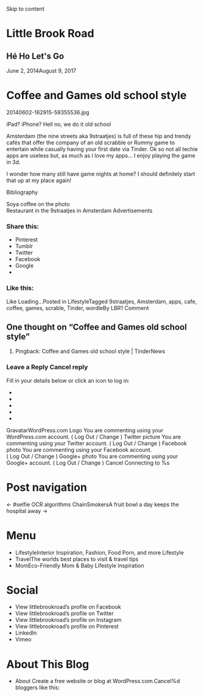 Skip to content
# Little Brook Road

## Hé Ho Let's Go
June 2, 2014August 9, 2017
# Coffee and Games old school style

20140602-162915-59355536.jpg

iPad? iPhone? Hell no, we do it old school

Amsterdam (the nine streets aka 9straatjes) is full of these hip and trendy cafés
that offer the company of an old scrabble or Rummy game to entertain while casually
having your first date via Tinder. Ok so not all techie apps are useless but, as
much as I love my apps… I enjoy playing the game in 3d.

I wonder how many still have game nights at home? I should definitely start that
up at my place again!

Bibliography

Soya coffee on the photo  
Restaurant in the 9straatjes in Amsterdam
Advertisements
### Share this:

- Pinterest
- Tumblr
- Twitter
- Facebook
- Google
-

### Like this:
Like Loading...Posted in LifestyleTagged 9straatjes, Amsterdam, apps, cafe, coffee,
games, scrable, Tinder, wordleBy LBR1 Comment
##  One thought on “Coffee and Games old school style”

1. Pingback: Coffee and Games old school style | TinderNews


### Leave a Reply Cancel reply

Fill in your details below or click an icon to log in:

-
-
-
-
-
GravatarWordPress.com Logo
You are commenting using your WordPress.com account. ( Log Out / Change )
Twitter picture
You are commenting using your Twitter account. ( Log Out / Change )
Facebook photo
You are commenting using your Facebook account. ( Log Out / Change )
Google+ photo
You are commenting using your Google+ account. ( Log Out / Change )
Cancel
Connecting to %s


# Post navigation
← #selfie OCR algorithms ChainSmokersA fruit bowl a day keeps the hospital away →
# Menu

- LifestyleInterior Inspiration, Fashion, Food Porn, and more Lifestyle
- TravelThe worlds best places to visit & travel tips
- MomEco-Friendly Mom & Baby Lifestyle Inspiration

# Social

- View littlebrookroad’s profile on Facebook
- View littlebrookroad’s profile on Twitter
- View littlebrookroad’s profile on Instagram
- View littlebrookroad’s profile on Pinterest
- LinkedIn
- Vimeo

# About This Blog

- About
Create a free website or blog at WordPress.com.Cancel%d bloggers like this:
